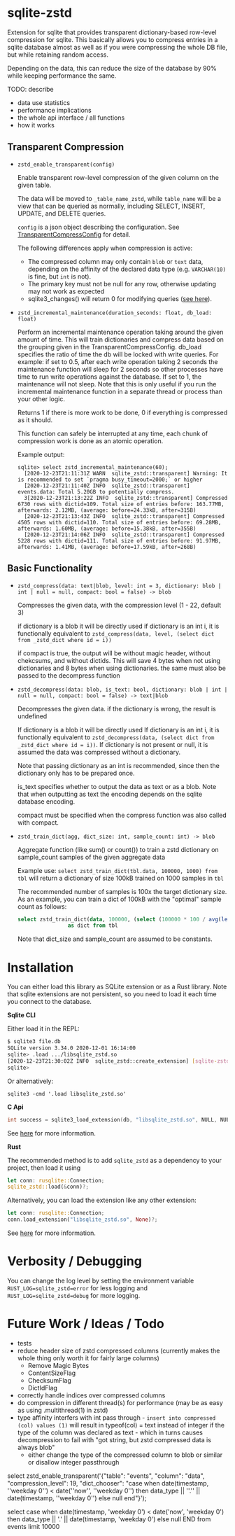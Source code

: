 # sqlite-zstd

Extension for sqlite that provides transparent dictionary-based row-level compression for sqlite. This basically allows you to compress entries in a sqlite database almost as well as if you were compressing the whole DB file, but while retaining random access.

Depending on the data, this can reduce the size of the database by 90% while keeping performance the same.

TODO: describe

-   data use statistics
-   performance implications
-   the whole api interface / all functions
-   how it works

## Transparent Compression

-   `zstd_enable_transparent(config)`

    Enable transparent row-level compression of the given column on the given table.

    The data will be moved to `_table_name_zstd`, while `table_name` will be a view that can be queried as normally, including SELECT, INSERT, UPDATE, and DELETE queries.

    `config` is a json object describing the configuration. See [TransparentCompressConfig](src/transparent.rs#L34) for detail.

    The following differences apply when compression is active:

    -   The compressed column may only contain `blob` or `text` data, depending on the affinity of the declared data type (e.g. `VARCHAR(10)` is fine, but `int` is not).
    -   The primary key must not be null for any row, otherwise updating may not work as expected
    -   sqlite3_changes() will return 0 for modifying queries ([see here](https://sqlite.org/c3ref/changes.html)).

-   `zstd_incremental_maintenance(duration_seconds: float, db_load: float)`

    Perform an incremental maintenance operation taking around the given amount of time.
    This will train dictionaries and compress data based on the grouping given in the TransparentCompressConfig.
    db_load specifies the ratio of time the db will be locked with write queries. For example: if set to 0.5, after each write operation taking 2 seconds the maintenance function will sleep for 2 seconds so other processes have time to run write operations against the database. If set to 1, the maintenance will not sleep. Note that this is only useful if you run the incremental maintenance function in a separate thread or process than your other logic.

    Returns 1 if there is more work to be done, 0 if everything is compressed as it should.

    This function can safely be interrupted at any time, each chunk of compression work is done as an atomic operation.

    Example output:

    ```
    sqlite> select zstd_incremental_maintenance(60);
      [2020-12-23T21:11:31Z WARN  sqlite_zstd::transparent] Warning: It is recommended to set `pragma busy_timeout=2000;` or higher
      [2020-12-23T21:11:40Z INFO  sqlite_zstd::transparent] events.data: Total 5.20GB to potentially compress.
      3[2020-12-23T21:13:22Z INFO  sqlite_zstd::transparent] Compressed 6730 rows with dictid=109. Total size of entries before: 163.77MB, afterwards: 2.12MB, (average: before=24.33kB, after=315B)
      [2020-12-23T21:13:43Z INFO  sqlite_zstd::transparent] Compressed 4505 rows with dictid=110. Total size of entries before: 69.28MB, afterwards: 1.60MB, (average: before=15.38kB, after=355B)
      [2020-12-23T21:14:06Z INFO  sqlite_zstd::transparent] Compressed 5228 rows with dictid=111. Total size of entries before: 91.97MB, afterwards: 1.41MB, (average: before=17.59kB, after=268B)
    ```

## Basic Functionality

-   `zstd_compress(data: text|blob, level: int = 3, dictionary: blob | int | null = null, compact: bool = false) -> blob`

    Compresses the given data, with the compression level (1 - 22, default 3)

    if dictionary is a blob it will be directly used
    if dictionary is an int i, it is functionally equivalent to `zstd_compress(data, level, (select dict from _zstd_dict where id = i))`

    if compact is true, the output will be without magic header, without chekcsums, and without dictids. This will save 4 bytes when not using dictionaries and 8 bytes when using dictionaries.
    the same must also be passed to the decompress function

-   `zstd_decompress(data: blob, is_text: bool, dictionary: blob | int | null = null, compact: bool = false) -> text|blob`

    Decompresses the given data. if the dictionary is wrong, the result is undefined

    If dictionary is a blob it will be directly used
    If dictionary is an int i, it is functionally equivalent to `zstd_decompress(data, (select dict from _zstd_dict where id = i))`.
    If dictionary is not present or null, it is assumed the data was compressed without a dictionary.

    Note that passing dictionary as an int is recommended, since then the dictionary only has to be prepared once.

    is_text specifies whether to output the data as text or as a blob. Note that when outputting as text the encoding depends on the sqlite database encoding.

    compact must be specified when the compress function was also called with compact.

-   `zstd_train_dict(agg, dict_size: int, sample_count: int) -> blob`

    Aggregate function (like sum() or count()) to train a zstd dictionary on sample_count samples of the given aggregate data

    Example use: `select zstd_train_dict(tbl.data, 100000, 1000) from tbl` will return a dictionary of size 100kB trained on 1000 samples in `tbl`

    The recommended number of samples is 100x the target dictionary size. As an example, you can train a dict of 100kB with the "optimal" sample count as follows:

    ```sql
    select zstd_train_dict(data, 100000, (select (100000 * 100 / avg(length(data))) as sample_count from tbl))
                    as dict from tbl
    ```

    Note that dict_size and sample_count are assumed to be constants.

# Installation

You can either load this library as SQLite extension or as a Rust library. Note that sqlite extensions are not persistent, so you need to load it each time you connect to the database.

**Sqlite CLI**

Either load it in the REPL:

```sh
$ sqlite3 file.db
SQLite version 3.34.0 2020-12-01 16:14:00
sqlite> .load .../libsqlite_zstd.so
[2020-12-23T21:30:02Z INFO  sqlite_zstd::create_extension] [sqlite-zstd] initialized
sqlite>
```

Or alternatively:

`sqlite3 -cmd '.load libsqlite_zstd.so'`

**C Api**

```c
int success = sqlite3_load_extension(db, "libsqlite_zstd.so", NULL, NULL);
```

See [here](https://www.sqlite.org/loadext.html) for more information.

**Rust**

The recommended method is to add `sqlite_zstd` as a dependency to your project, then load it using

```rust
let conn: rusqlite::Connection;
sqlite_zstd::load(&conn)?;
```

Alternatively, you can load the extension like any other extension:

```rust
let conn: rusqlite::Connection;
conn.load_extension("libsqlite_zstd.so", None)?;
```

See [here](https://docs.rs/rusqlite/0.24.2/rusqlite/struct.Connection.html#method.load_extension) for more information.

# Verbosity / Debugging

You can change the log level by setting the environment variable `RUST_LOG=sqlite_zstd=error` for less logging and `RUST_LOG=sqlite_zstd=debug` for more logging.

# Future Work / Ideas / Todo

-   tests
-   reduce header size of zstd compressed columns (currently makes the whole thing only worth it for fairly large columns)
    -   Remove Magic Bytes
    -   ContentSizeFlag
    -   ChecksumFlag
    -   DictIdFlag
-   correctly handle indices over compressed columns
-   do compression in different thread(s) for performance (may be as easy as using .multithread(1) in zstd)
-   type affinity interfers with int pass through - `insert into compressed (col) values (1)` will result in typeof(col) = text instead of integer if the type of the column was declared as text - which in turns causes decompression to fail with "got string, but zstd compressed data is always blob"
    -   either change the type of the compressed column to blob or similar or disallow integer passthrough

select zstd_enable_transparent('{"table": "events", "column": "data", "compression_level": 19, "dict_chooser": "case when date(timestamp, ''weekday 0'') < date(''now'', ''weekday 0'') then data_type || ''.'' || date(timestamp, ''weekday 0'') else null end"}');

select
case when date(timestamp, 'weekday 0') < date('now', 'weekday 0')
then data_type || '.' || date(timestamp, 'weekday 0')
else null
END
from events limit 10000
